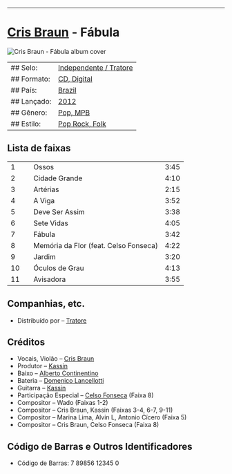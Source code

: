 ___
# [Cris Braun](https://www.discogs.com/artist/4372003-Cris-Braun) - Fábula

![Cris Braun - Fábula album cover](https://i.discogs.com/o1iJnGSMbRYH-qU_y03kblS4e4P3-MmKmbHuGa2GJzw/rs:fit/g:sm/q:90/h:600/w:600/czM6Ly9kaXNjb2dz/LWRhdGFiYXNlLWlt/YWdlcy9SLTE2Mzgx/MTY1LTE2MDgwNzQ4/NTYtNTgyNC5qcGVn.jpeg)

| | |
|---|---|
|## Selo:|[Independente / Tratore](https://www.discogs.com/label/322126-Tratore)|
|## Formato:|[CD, Digital](https://www.discogs.com/search/?format_exact=CD)|
|## País:|[Brazil](https://www.discogs.com/search/?country_exact=Brazil)|
|## Lançado:|[2012](https://www.discogs.com/search/?year=2012)|
|## Gênero:|[Pop, MPB](https://www.discogs.com/search/?genre_exact=Pop)|
|## Estilo:|[Pop Rock, Folk](https://www.discogs.com/style/Pop%20Rock)|

## Lista de faixas

| | | | |
|---|---|---|---|
|1||Ossos|3:45|
|2||Cidade Grande|4:10|
|3||Artérias|2:15|
|4||A Viga|3:52|
|5||Deve Ser Assim|3:38|
|6||Sete Vidas|4:05|
|7||Fábula|3:42|
|8||Memória da Flor (feat. Celso Fonseca)|4:22|
|9||Jardim|3:20|
|10||Óculos de Grau|4:13|
|11||Avisadora|3:55|

## Companhias, etc.

- Distribuído por – [Tratore](https://www.discogs.com/label/322126-Tratore)

## Créditos

- Vocais, Violão – [Cris Braun](https://www.discogs.com/artist/4372003-Cris-Braun)
- Produtor – [Kassin](https://www.discogs.com/artist/389467-Kassin)
- Baixo – [Alberto Continentino](https://www.discogs.com/artist/934237-Alberto-Continentino)
- Bateria – [Domenico Lancellotti](https://www.discogs.com/artist/361203-Domenico-Lancellotti)
- Guitarra – [Kassin](https://www.discogs.com/artist/389467-Kassin)
- Participação Especial – [Celso Fonseca](https://www.discogs.com/artist/155662-Celso-Fonseca) (Faixa 8)
- Compositor – Wado (Faixas 1-2)
- Compositor – Cris Braun, Kassin (Faixas 3-4, 6-7, 9-11)
- Compositor – Marina Lima, Alvin L, Antonio Cícero (Faixa 5)
- Compositor – Cris Braun, Celso Fonseca (Faixa 8)

## Código de Barras e Outros Identificadores

- Código de Barras: 7 89856 12345 0